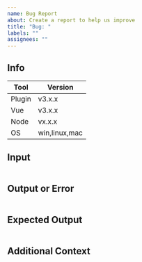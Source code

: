 ```yaml
---
name: Bug Report
about: Create a report to help us improve
title: "Bug: "
labels: ""
assignees: ""
---
```


## Info

| Tool   | Version       |
| ------ | ------------- |
| Plugin | v3.x.x        |
| Vue    | v3.x.x        |
| Node   | vx.x.x        |
| OS     | win,linux,mac |

## Input

```js

```

## Output or Error

```bash

```

## Expected Output

```bash

```

## Additional Context
